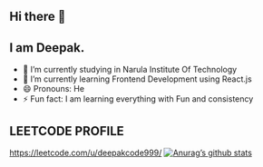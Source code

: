 ## Hi there 👋
## I am Deepak.

<!--
**Deepakcode607/Deepakcode607** is a ✨ _special_ ✨ repository because its `README.md` (this file) appears on your GitHub profile.


Here are some ideas to get you started:
-->

- 🔭 I’m currently studying in Narula Institute Of Technology
- 🌱 I’m currently learning Frontend Development using React.js 
- 😄 Pronouns: He
- ⚡ Fun fact: I am learning everything with Fun and consistency
## LEETCODE PROFILE
https://leetcode.com/u/deepakcode999/
[![Anurag’s github stats](https://github-readme-stats.vercel.app/api?username=yushi1007)](https://github.com/deepakcode607)


